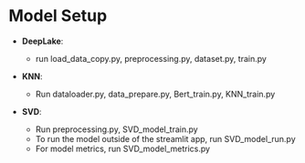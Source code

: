 # Model Setup

- **DeepLake**: 
  - run load_data_copy.py, preprocessing.py, dataset.py, train.py

- **KNN**: 
  - Run dataloader.py, data_prepare.py, Bert_train.py, KNN_train.py

- **SVD**: 
  - Run preprocessing.py, SVD_model_train.py
  - To run the model outside of the streamlit app, run SVD_model_run.py
  - For model metrics, run SVD_model_metrics.py


